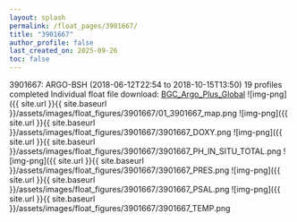 ```yaml
---
layout: splash
permalink: /float_pages/3901667/
title: "3901667"
author_profile: false
last_created_on: 2025-09-26
toc: false
---
```

 
3901667: ARGO-BSH (2018-06-12T22:54 to 2018-10-15T13:50)
19 profiles completed
Individual float file download: [BGC_Argo_Plus_Global](https://ftp.soest.hawaii.edu/bgc_argo_plus/Individual_Floats/outliers_removed/3901667_Sprof_processed.nc)
![img-png]({{ site.url }}{{ site.baseurl }}/assets/images/float_figures/3901667/01_3901667_map.png
![img-png]({{ site.url }}{{ site.baseurl }}/assets/images/float_figures/3901667/3901667_DOXY.png
![img-png]({{ site.url }}{{ site.baseurl }}/assets/images/float_figures/3901667/3901667_PH_IN_SITU_TOTAL.png
![img-png]({{ site.url }}{{ site.baseurl }}/assets/images/float_figures/3901667/3901667_PRES.png
![img-png]({{ site.url }}{{ site.baseurl }}/assets/images/float_figures/3901667/3901667_PSAL.png
![img-png]({{ site.url }}{{ site.baseurl }}/assets/images/float_figures/3901667/3901667_TEMP.png
